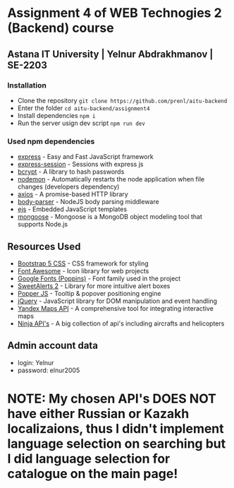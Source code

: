 # Assignment 4 of WEB Technogies 2 (Backend) course

## Astana IT University | Yelnur Abdrakhmanov | SE-2203

### Installation

-   Clone the repository `git clone https://github.com/prenl/aitu-backend`
-   Enter the folder `cd aitu-backend/assignment4`
-   Install dependencies `npm i`
-   Run the server usign dev script `npm run dev`

### Used npm dependencies

-   [express](https://www.npmjs.com/package/express) - Easy and Fast JavaScript framework
-   [express-session](https://www.npmjs.com/package/express-session) - Sessions with express js
-   [bcrypt](https://www.npmjs.com/package/bcrypt) - A library to hash passwords
-   [nodemon](https://www.npmjs.com/package/nodemon) - Automatically restarts the node application when file changes (developers dependency)
-   [axios](https://www.npmjs.com/package/axios) - A promise-based HTTP library
-   [body-parser](https://www.npmjs.com/package/body-parser) - NodeJS body parsing middleware
-   [ejs](https://www.npmjs.com/package/ejs) - Embedded JavaScript templates
-   [mongoose](https://www.npmjs.com/package/mongoose) - Mongoose is a MongoDB object modeling tool that supports Node.js

## Resources Used

-   [Bootstrap 5 CSS](https://getbootstrap.com/) - CSS framework for styling
-   [Font Awesome](https://fontawesome.com/) - Icon library for web projects
-   [Google Fonts (Poppins)](https://fonts.google.com/specimen/Poppins) - Font family used in the project
-   [SweetAlerts 2](https://sweetalert2.github.io/) - Library for more intuitive alert boxes
-   [Popper JS](https://popper.js.org/) - Tooltip & popover positioning engine
-   [jQuery](https://jquery.com/) - JavaScript library for DOM manipulation and event handling
-   [Yandex Maps API](https://yandex.kz/maps/) - A comprehensive tool for integrating interactive maps
-   [Ninja API's](https://api-ninjas.com/api/) - A big collection of api's including aircrafts and helicopters

## Admin account data

-   login: Yelnur
-   password: elnur2005

# NOTE: My chosen API's DOES NOT have either Russian or Kazakh localizaions, thus I didn't implement language selection on searching but I did language selection for catalogue on the main page!
